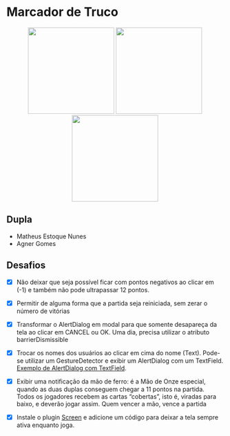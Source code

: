 # Marcador de Truco

<p align="center">
    <img src="https://camo.githubusercontent.com/03c3b97418b6682e897739eda49fc5773affa004/68747470733a2f2f6c68332e676f6f676c6575736572636f6e74656e742e636f6d2f2d785664356e656e544e7448624e646c6166334a4b59363256525f542d675663315735567065765a33707736345361675a326e7254345879755542444c3266377657513d77313932302d683936392d7277" width="200"/>
    <img src="https://camo.githubusercontent.com/ffdc0c87adb552b4af47d3efc24e58ad435eb6ac/68747470733a2f2f6c68332e676f6f676c6575736572636f6e74656e742e636f6d2f3452734e314d4f322d6e397562645a3773476d734175327043716c30786947424c3541534f735a474446776361675462496e4e6d6c5f7266626b6c354953596855773d77313932302d683936392d7277" width="200"/>
      <img src="https://camo.githubusercontent.com/20f02967b0602b2c5bde8a00c3c5f66704f64711/68747470733a2f2f6c68332e676f6f676c6575736572636f6e74656e742e636f6d2f6b577a6766525037454b4d78304b797a6a3666375272575f47497475496e304c4c5f6261507861784a6b572d6e443361527074597765456d33586959757765304f75633d77313932302d683936392d7277" width="200"/>

</p>

## Dupla

-   Matheus Estoque Nunes
-   Agner Gomes


## Desafios

- [x] Não deixar que seja possível ficar com pontos negativos ao clicar em (-1) e também não pode ultrapassar 12 pontos.
- [x] Permitir de alguma forma que a partida seja reiniciada, sem zerar o número de vitórias
- [x] Transformar o AlertDialog em modal para que somente desapareça da tela ao clicar em CANCEL ou OK. Uma dia, precisa utilizar o atributo barrierDismissible
- [x] Trocar os nomes dos usuários ao clicar em cima do nome (Text). Pode-se utilizar um GestureDetector e exibir um AlertDialog com um TextField. [Exemplo de AlertDialog com TextField](https://inducesmile.com/google-flutter/how-to-add-textfield-input-in-an-alert-dialog-in-flutter/).
- [x] Exibir uma notificação da mão de ferro: é a Mão de Onze especial, quando as duas duplas conseguem chegar a 11 pontos na partida. Todos os jogadores recebem as cartas “cobertas”, isto é, viradas para baixo, e deverão jogar assim. Quem vencer a mão, vence a partida
- [x] Instale o plugin [Screen](https://pub.dev/packages/screen#-readme-tab-) e adicione um código para deixar a tela sempre ativa enquanto joga.

